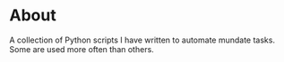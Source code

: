 # About
A collection of Python scripts I have written to automate mundate tasks. Some are used more often than others.
